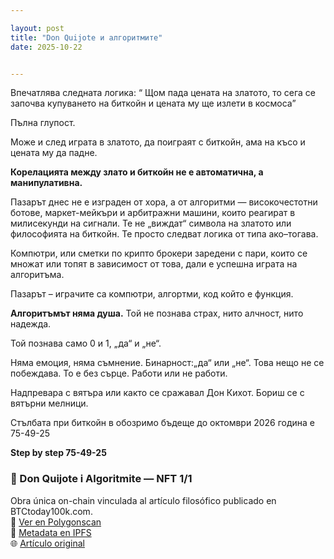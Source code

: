 ```yaml
---

layout: post
title: "Don Quijote и алгоритмите"
date: 2025-10-22


---
```



Впечатлява следната логика: “ Щом пада цената на златото, то сега се започва купуването на биткойн и цената му ще излети в космоса”

Пълна глупост.

Може и след играта в златото, да поиграят с биткойн, ама на късо и цената му да падне.

**Корелацията между злато и биткойн не е автоматична, а манипулативна.**

Пазарът днес не е изграден от хора, а от алгоритми — високочестотни ботове, маркет-мейкъри и арбитражни машини, които реагират в милисекунди на сигнали. Те не „виждат“ символа на златото или философията на биткойн. Те просто следват логика от типа ако–тогава.

Компютри, или сметки по крипто брокери заредени с пари, които се множат или топят в зависимост от това, дали е успешна играта на алгоритъма.

Пазарът – играчите са компютри, aлгортми, код който е функция. 

**Алгоритъмът няма душа.**
Той не познава страх, нито алчност, нито надежда.

Той познава само 0 и 1, „да“ и „не“.

Няма емоция, няма съмнение. Бинарност:„да“ или „не“. 
Това нещо не се побеждава. 
То е без сърце. 
Работи или не работи. 


Надпревара с вятъра или както се сражавал Дон Кихот. Бориш се с вятърни мелници.

Стълбата при биткойн в обозримо бъдеще до октомври 2026 година е 75-49-25 

**Step by step 75-49-25**

<h3>🎴 Don Quijote i Algoritmite — NFT 1/1</h3>
<p>
Obra única on-chain vinculada al artículo filosófico publicado en BTCtoday100k.com.<br>
🔗 <a href="https://polygonscan.com/token/0xC08ec2b4D565D1c387D9bc83d829E7e290269eC0?a=1" target="_blank">Ver en Polygonscan</a><br>
📄 <a href="https://ipfs.io/ipfs/QmTuk7Zij8Ni1C25aGyR9UiZV1qVcaecUSifkAjRi2UCfR" target="_blank">Metadata en IPFS</a><br>
🌐 <a href="https://www.btctoday100k.com/2025/10/22/don-quijote-i-algoritmite.html" target="_blank">Artículo original</a>
</p>










